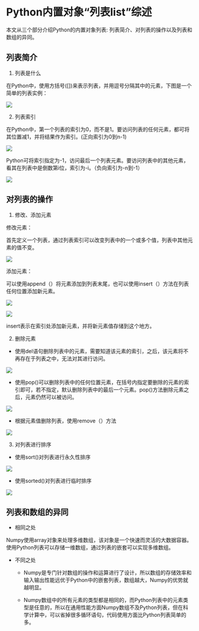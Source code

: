 # Python内置对象“列表list”综述

本文从三个部分介绍Python的内置对象列表: 列表简介、对列表的操作以及列表和数组的异同。

## 列表简介

1. 列表是什么

在Python中，使用方括号([])来表示列表，并用逗号分隔其中的元素，下图是一个简单的列表实例：

![](https://imgkr2.cn-bj.ufileos.com/920cc520-bd42-4737-bb75-fbedeeabd62f.png?UCloudPublicKey=TOKEN_8d8b72be-579a-4e83-bfd0-5f6ce1546f13&Signature=lMmpe7SZadj3AxJa4DXiMAFjuis%253D&Expires=1604307706)



2. 列表索引

在Python中，第一个列表的索引为0，而不是1。要访问列表的任何元素，都可将其位置减1，并将结果作为索引。(正向索引为0到n-1)

![](https://imgkr2.cn-bj.ufileos.com/26a452e2-381f-4c03-a127-e19042196410.png?UCloudPublicKey=TOKEN_8d8b72be-579a-4e83-bfd0-5f6ce1546f13&Signature=sOz3lBhuINAtCfetYB64vULymk0%253D&Expires=1604307789)


Python可将索引指定为-1，访问最后一个列表元素。要访问列表中的其他元素，看其在列表中是倒数第i位，索引为-i。（负向索引为-n到-1）

![](https://imgkr2.cn-bj.ufileos.com/379f8d51-6f54-4897-b3d6-d26bea937eab.png?UCloudPublicKey=TOKEN_8d8b72be-579a-4e83-bfd0-5f6ce1546f13&Signature=51%252BcCGuUTE90etJ3ySUJoTlWbgs%253D&Expires=1604307822)



## 对列表的操作

1. 修改、添加元素

修改元素：

首先定义一个列表，通过列表索引可以改变列表中的一个或多个值，列表中其他元素的值不变。

![](https://imgkr2.cn-bj.ufileos.com/a0923b2f-ff32-43e1-b017-42fa54307362.png?UCloudPublicKey=TOKEN_8d8b72be-579a-4e83-bfd0-5f6ce1546f13&Signature=UVJwmxUniCGWHX82LDJQi2k8Vvw%253D&Expires=1604307848)


添加元素：

可以使用append（）将元素添加到列表末尾，也可以使用insert（）方法在列表任何位置添加新元素。

![](https://imgkr2.cn-bj.ufileos.com/8e01e053-54b6-4ee3-9898-34bd7aa6bb2d.png?UCloudPublicKey=TOKEN_8d8b72be-579a-4e83-bfd0-5f6ce1546f13&Signature=AL%252FyEPH5PuPeq0m%252Bboby3GXAUAk%253D&Expires=1604307959)

![](https://imgkr2.cn-bj.ufileos.com/470aa395-cb10-4f31-8afb-377a2f119340.png?UCloudPublicKey=TOKEN_8d8b72be-579a-4e83-bfd0-5f6ce1546f13&Signature=R0zBolq4z4RZP5gcplbtjMy64rc%253D&Expires=1604307974)

insert表示在索引处添加新元素，并将新元素值存储到这个地方。

2. 删除元素

- 使用del语句删除列表中的元素，需要知道该元素的索引，之后，该元素将不再存在于列表之中，无法对其进行访问。

![](https://imgkr2.cn-bj.ufileos.com/cc7861a5-cdd4-482e-99e9-6ee722527a86.png?UCloudPublicKey=TOKEN_8d8b72be-579a-4e83-bfd0-5f6ce1546f13&Signature=0Af%252F6nnX7%252B1bO%252FnLO%252BIU9VjjWLc%253D&Expires=1604311151)

- 使用pop()可以删除列表中的任何位置元素，在括号内指定要删除的元素的索引即可，若不指定，默认删除列表中的最后一个元素。pop()方法删除元素之后，元素仍然可以被访问。

![](https://imgkr2.cn-bj.ufileos.com/e25f1ead-d37e-4f23-846e-086b937c77fc.png?UCloudPublicKey=TOKEN_8d8b72be-579a-4e83-bfd0-5f6ce1546f13&Signature=%252B%252F926pHRB40Hqp7yB7zTR%252FnKYV8%253D&Expires=1604311582)

- 根据元素值删除列表，使用remove（）方法

![](https://imgkr2.cn-bj.ufileos.com/9ec98a49-86e5-4901-8fc3-9ab3aa49a46c.png?UCloudPublicKey=TOKEN_8d8b72be-579a-4e83-bfd0-5f6ce1546f13&Signature=%252Fwx9DefK5EOlIu1f4G1pBwC%252F6nk%253D&Expires=1604311786)

3. 对列表进行排序

- 使用sort()对列表进行永久性排序

![](https://imgkr2.cn-bj.ufileos.com/bd29b996-f5e1-45a5-846c-f78bf81829c6.png?UCloudPublicKey=TOKEN_8d8b72be-579a-4e83-bfd0-5f6ce1546f13&Signature=fF0IMMvkIlHm1dMYNH%252FEH6MoEoA%253D&Expires=1604312311)



- 使用sorted()对列表进行临时排序

![](https://imgkr2.cn-bj.ufileos.com/46b3ee6d-4567-47be-af71-b9739e7e70ff.png?UCloudPublicKey=TOKEN_8d8b72be-579a-4e83-bfd0-5f6ce1546f13&Signature=NphLB3oYDpY0UDjo%252BZfiAfBKA9k%253D&Expires=1604312337)



## 列表和数组的异同

- 相同之处

Numpy使用array对象来处理多维数组，该对象是一个快速而灵活的大数据容器。使用Python列表可以存储一维数组，通过列表的嵌套可以实现多维数组。

- 不同之处

  - Numpy是专门针对数组的操作和运算进行了设计，所以数组的存储效率和输入输出性能远优于Python中的嵌套列表，数组越大，Numpy的优势就越明显。 

  - Numpy数组中的所有元素的类型都是相同的，而Python列表中的元素类型是任意的，所以在通用性能方面Numpy数组不及Python列表，但在科学计算中，可以省掉很多循环语句，代码使用方面比Python列表简单的多。




